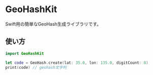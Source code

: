 # GeoHashKit

Swift用の簡単なGeoHash生成ライブラリです。

## 使い方
```swift
import GeoHashKit

let code = GeoHash.create(lat: 35.0, lon: 135.0, digitCount: 8)
print(code) // geohash文字列
```
